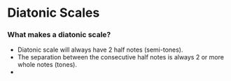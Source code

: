 # Diatonic Scales

### What makes a diatonic scale?
* Diatonic scale will always have 2 half notes (semi-tones). 
* The separation between the consecutive half notes is always 2 or more whole notes (tones). 
* 